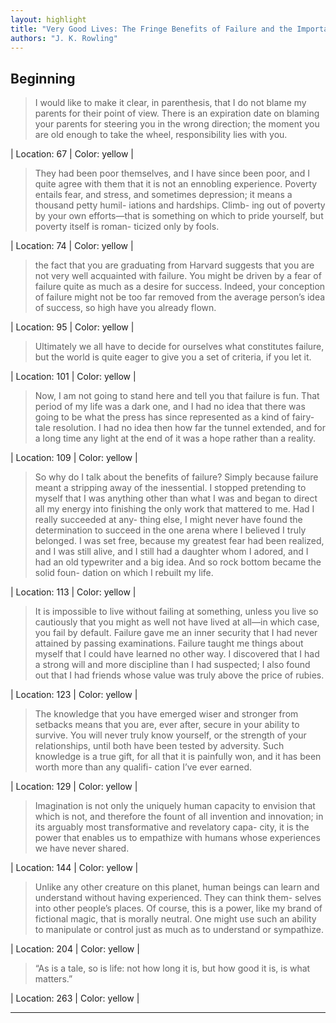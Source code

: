 ```yaml
---
layout: highlight
title: "Very Good Lives: The Fringe Benefits of Failure and the Importance of Imagination"
authors: "J. K. Rowling"
---
```



## Beginning

 > I would like to make it clear, in parenthesis, that I do not blame my parents for their point of view. There is an expiration date on blaming your parents for steering you in the wrong direction; the moment you are old enough to take the wheel, responsibility lies with you.

| Location: 67 | 
 Color: yellow |
<br>

 > They had been poor themselves, and I have since been poor, and I quite agree with them that it is not an ennobling experience. Poverty entails fear, and stress, and sometimes depression; it means a thousand petty humil- iations and hardships. Climb- ing out of poverty by your own efforts—that is something on which to pride yourself, but poverty itself is roman- ticized only by fools.

| Location: 74 | 
 Color: yellow |
<br>

 > the fact that you are graduating from Harvard suggests that you are not very well acquainted with failure. You might be driven by a fear of failure quite as much as a desire for success. Indeed, your conception of failure might not be too far removed from the average person’s idea of success, so high have you already flown.

| Location: 95 | 
 Color: yellow |
<br>

 > Ultimately we all have to decide for ourselves what constitutes failure, but the world is quite eager to give you a set of criteria, if you let it.

| Location: 101 | 
 Color: yellow |
<br>

 > Now, I am not going to stand here and tell you that failure is fun. That period of my life was a dark one, and I had no idea that there was going to be what the press has since represented as a kind of fairy-tale resolution. I had no idea then how far the tunnel extended, and for a long time any light at the end of it was a hope rather than a reality.

| Location: 109 | 
 Color: yellow |
<br>

 > So why do I talk about the benefits of failure? Simply because failure meant a stripping away of the inessential. I stopped pretending to myself that I was anything other than what I was and began to direct all my energy into finishing the only work that mattered to me. Had I really succeeded at any- thing else, I might never have found the determination to succeed in the one arena where I believed I truly belonged. I was set free, because my greatest fear had been realized, and I was still alive, and I still had a daughter whom I adored, and I had an old typewriter and a big idea. And so rock bottom became the solid foun- dation on which I rebuilt my life.

| Location: 113 | 
 Color: yellow |
<br>

 > It is impossible to live without failing at something, unless you live so cautiously that you might as well not have lived at all—in which case, you fail by default. Failure gave me an inner security that I had never attained by passing examinations. Failure taught me things about myself that I could have learned no other way. I discovered that I had a strong will and more discipline than I had suspected; I also found out that I had friends whose value was truly above the price of rubies.

| Location: 123 | 
 Color: yellow |
<br>

 > The knowledge that you have emerged wiser and stronger from setbacks means that you are, ever after, secure in your ability to survive. You will never truly know yourself, or the strength of your relationships, until both have been tested by adversity. Such knowledge is a true gift, for all that it is painfully won, and it has been worth more than any qualifi- cation I’ve ever earned.

| Location: 129 | 
 Color: yellow |
<br>

 > Imagination is not only the uniquely human capacity to envision that which is not, and therefore the fount of all invention and innovation; in its arguably most transformative and revelatory capa- city, it is the power that enables us to empathize with humans whose experiences we have never shared.

| Location: 144 | 
 Color: yellow |
<br>

 > Unlike any other creature on this planet, human beings can learn and understand without having experienced. They can think them- selves into other people’s places. Of course, this is a power, like my brand of fictional magic, that is morally neutral. One might use such an ability to manipulate or control just as much as to understand or sympathize.

| Location: 204 | 
 Color: yellow |
<br>

 > “As is a tale, so is life: not how long it is, but how good it is, is what matters.”

| Location: 263 | 
 Color: yellow |
<br>

----------
<br><br>
